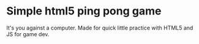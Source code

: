 # Simple html5 ping pong game

It's you against a computer. Made for quick little practice with HTML5 and JS for game dev.
